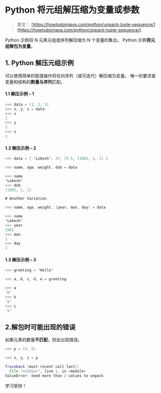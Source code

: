 # Python 将元组解压缩为变量或参数

> 原文： [https://howtodoinjava.com/python/unpack-tuple-sequence/](https://howtodoinjava.com/python/unpack-tuple-sequence/)

Python 示例将 N 元素元组或序列解压缩为 N 个变量的集合。 Python 示例**将元组解包为变量**。

## 1\. Python 解压元组示例

可以使用简单的赋值操作将任何序列（或可迭代）解压缩为变量。 唯一的要求是变量和结构的**数量与序列**匹配。

#### 1.1 解压示例 – 1

```java
>>> data = (1, 2, 3)
>>> x, y, z = data
>>> x
1
>>> y
2
>>> z
3

```

#### 1.2 解压示例 – 2

```java
>>> data = [ 'Lokesh', 37, 73.5, (1981, 1, 1) ]

>>> name, age, weight, dob = data

>>> name
'Lokesh'
>>> dob
(1981, 1, 1)

# Another Variation

>>> name, age, weight, (year, mon, day) = data

>>> name
'Lokesh'
>>> year
1981
>>> mon
1
>>> day
1

```

#### 1.3 解压示例 – 3

```java
>>> greeting = 'Hello'

>>> a, b, c, d, e = greeting

>>> a
'H'	
>>> b
'e'
>>> c
'o'

```

## 2.解包时可能出现的错误

如果元素的数量**不匹配**，则会出现错误。

```java
>>> p = (4, 5)

>>> x, y, z = p

Traceback (most recent call last):
  File "<stdin>", line 1, in <module>
ValueError: need more than 2 values to unpack

```

学习愉快！